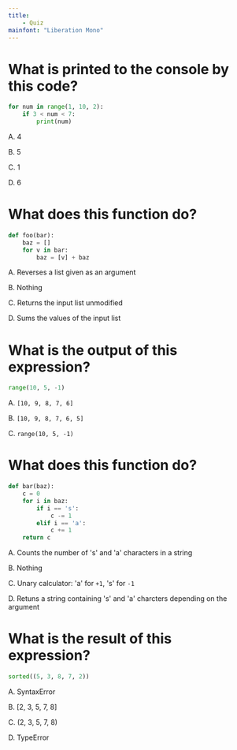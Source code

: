 ```yaml
---
title:
    - Quiz
mainfont: "Liberation Mono"
---
```


# What is printed to the console by this code?

```python
for num in range(1, 10, 2):
    if 3 < num < 7:
        print(num)
```

A.  4

B.  5

C.  1

D.  6

# What does this function do?

```python
def foo(bar):
    baz = []
    for v in bar:
        baz = [v] + baz
```

A.  Reverses a list given as an argument

B.  Nothing

C.  Returns the input list unmodified

D.  Sums the values of the input list

# What is the output of this expression?

```python
range(10, 5, -1)
```

A.  `[10, 9, 8, 7, 6]`

B.  `[10, 9, 8, 7, 6, 5]`

C.  `range(10, 5, -1)`

# What does this function do?

```python
def bar(baz):
    c = 0
    for i in baz:
        if i == 's':
            c -= 1
        elif i == 'a':
            c += 1
    return c
```


A.  Counts the number of 's' and 'a' characters in a string

B.  Nothing

C.  Unary calculator: 'a' for `+1`, 's' for `-1`

D.  Retuns a string containing 's' and 'a' charcters depending on the argument

# What is the result of this expression?

```python
sorted((5, 3, 8, 7, 2))
```

A. SyntaxError

B. [2, 3, 5, 7, 8]

C. (2, 3, 5, 7, 8)

D. TypeError
